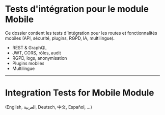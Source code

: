 # Tests d'intégration pour le module Mobile

Ce dossier contient les tests d'intégration pour les routes et fonctionnalités mobiles (API, sécurité, plugins, RGPD, IA, multilingue).

- REST & GraphQL
- JWT, CORS, rôles, audit
- RGPD, logs, anonymisation
- Plugins mobiles
- Multilingue

---

# Integration Tests for Mobile Module

(English, العربية, Deutsch, 中文, Español, ...)
